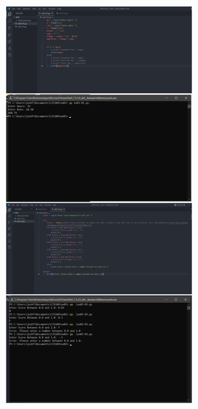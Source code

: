 ![f](ex03/ex03screenshots/101.png)
![f](ex03/ex03screenshots/102.png)
![f](ex03/ex03screenshots/103.png)
![f](ex03/ex03screenshots/104.png)
